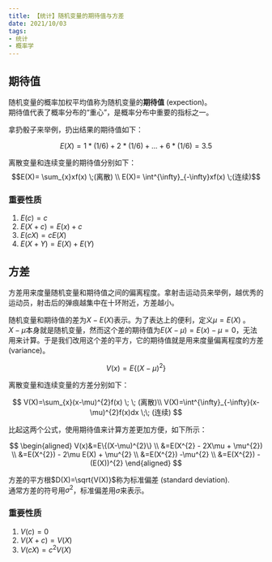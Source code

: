 ```yaml
---
title: 【统计】随机变量的期待值与方差
date: 2021/10/03
tags: 
- 统计
- 概率学
---
```

## 期待值
随机变量的概率加权平均值称为随机变量的**期待值** (expection)。  
期待值代表了概率分布的“重心”，是概率分布中重要的指标之一。

拿扔骰子来举例，扔出结果的期待值如下：

$$E(X)=1*(1/6) + 2*(1/6)+...+6*(1/6)=3.5$$

离散变量和连续变量的期待值分别如下：
$$E(X)= \sum_{x}xf(x) \;(离散) \\
E(X)= \int^{\infty}_{-\infty}xf(x) \;(连续)$$

### 重要性质
1. $E(c)=c$
2. $E(X+c)=E(x)+c$
3. $E(cX)=cE(X)$
4. $E(X+Y)=E(X)+E(Y)$

## 方差
方差用来度量随机变量和期待值之间的偏离程度。拿射击运动员来举例，越优秀的运动员，射击后的弹痕越集中在十环附近，方差越小。

随机变量和期待值的差为$X-E(X)$表示。为了表达上的便利，定义$\mu=E(X)$ 。  
$X-\mu$本身就是随机变量，然而这个差的期待值为$E(X-\mu)=E(x)-\mu=0$，无法用来计算。于是我们改用这个差的平方，它的期待值就是用来度量偏离程度的方差 (variance)。

$$ V(x) = E\{(X-\mu)^{2}\}$$

离散变量和连续变量的方差分别如下：

$$ V(X)=\sum_{x}(x-\mu)^{2}f(x) \; \; (离散)\\
V(X)=\int^{\infty}_{-\infty}(x-\mu)^{2}f(x)dx \;\; (连续) $$

比起这两个公式，使用期待值来计算方差更加方便，如下所示：

$$
\begin{aligned}
V(x)&=E\{(X-\mu)^{2}\} \\
&=E(X^{2} - 2X\mu + \mu^{2}) \\
&=E(X^{2}) - 2\mu E(X) + \mu^{2} \\
&=E(X^{2}) -\mu^{2} \\
&=E(X^{2}) -(E(X))^{2}
\end{aligned}
$$

方差的平方根$D(X)=\sqrt{V(X)}$称为标准偏差 (standard deviation).  
通常方差的符号用$\sigma^{2}$，标准偏差用$\sigma$来表示。

### 重要性质
1. $V(c)=0$
2. $V(X+c)=V(X)$
3. $V(cX)=c^{2}V(X)$
